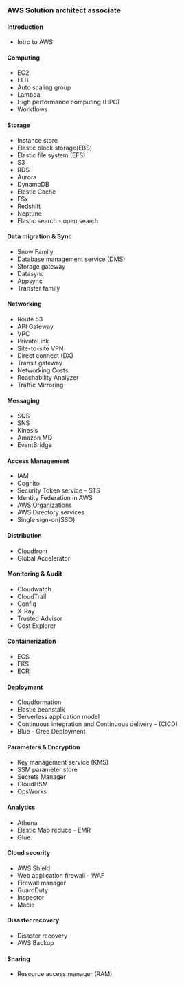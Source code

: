 ### AWS Solution architect associate

#### Introduction
- Intro to AWS

#### Computing
- EC2
- ELB
- Auto scaling group
- Lambda
- High performance computing (HPC)
- Workflows

#### Storage
- Instance store
- Elastic block storage(EBS)
- Elastic file system (EFS)
- S3
- RDS
- Aurora
- DynamoDB
- Elastic Cache
- FSx
- Redshift
- Neptune
- Elastic search - open search

#### Data migration & Sync
- Snow Family
- Database management service (DMS)
- Storage gateway
- Datasync
- Appsync
- Transfer family

#### Networking
- Route 53
- API Gateway
- VPC
- PrivateLink
- Site-to-site VPN
- Direct connect (DX)
- Transit gateway
- Networking Costs
- Reachability Analyzer
- Traffic Mirroring


#### Messaging
- SQS
- SNS
- Kinesis
- Amazon MQ
- EventBridge

#### Access Management
- IAM
- Cognito
- Security Token service - STS
- Identity Federation in AWS
- AWS Organizations
- AWS Directory services
- Single sign-on(SSO)

#### Distribution
- Cloudfront
- Global Accelerator

#### Monitoring & Audit
- Cloudwatch
- CloudTrail
- Config
- X-Ray
- Trusted Advisor
- Cost Explorer

#### Containerization
- ECS
- EKS
- ECR

#### Deployment
- Cloudformation
- Elastic beanstalk
- Serverless application model
- Continuous integration and Continuous delivery - (CICD)
- Blue - Gree Deployment

#### Parameters & Encryption
- Key management service (KMS)
- SSM parameter store
- Secrets Manager
- CloudHSM
- OpsWorks


#### Analytics
- Athena
- Elastic Map reduce - EMR
- Glue


#### Cloud security
- AWS Shield
- Web application firewall - WAF
- Firewall manager
- GuardDuty
- Inspector
- Macie

#### Disaster recovery
- Disaster recovery
- AWS Backup

#### Sharing
- Resource access manager (RAM)


